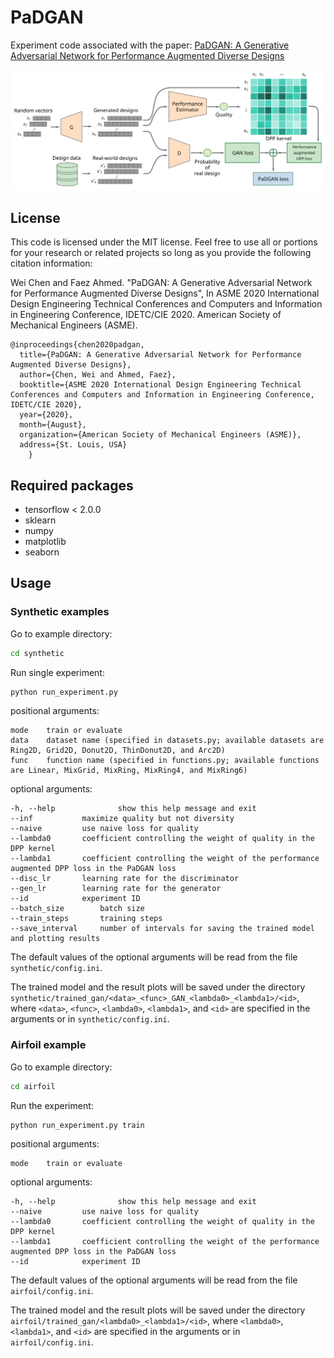 # PaDGAN

Experiment code associated with the paper: [PaDGAN: A Generative Adversarial Network for Performance Augmented Diverse Designs](https://arxiv.org/pdf/2002.11304.pdf)

![Alt text](/architecture.svg)

## License
This code is licensed under the MIT license. Feel free to use all or portions for your research or related projects so long as you provide the following citation information:

Wei Chen and Faez Ahmed. "PaDGAN: A Generative Adversarial Network for Performance Augmented Diverse Designs", In ASME 2020 International Design Engineering Technical Conferences and Computers and Information in Engineering Conference, IDETC/CIE 2020. American Society of Mechanical Engineers (ASME).

    @inproceedings{chen2020padgan,
	  title={PaDGAN: A Generative Adversarial Network for Performance Augmented Diverse Designs},
	  author={Chen, Wei and Ahmed, Faez},
	  booktitle={ASME 2020 International Design Engineering Technical Conferences and Computers and Information in Engineering Conference, IDETC/CIE 2020},
	  year={2020},
	  month={August},
	  organization={American Society of Mechanical Engineers (ASME)},
	  address={St. Louis, USA}
        }

## Required packages

- tensorflow < 2.0.0
- sklearn
- numpy
- matplotlib
- seaborn

## Usage

### Synthetic examples

Go to example directory:

```bash
cd synthetic
```

Run single experiment:

```bash
python run_experiment.py
```

positional arguments:
    
```
mode	train or evaluate
data	dataset name (specified in datasets.py; available datasets are Ring2D, Grid2D, Donut2D, ThinDonut2D, and Arc2D)
func	function name (specified in functions.py; available functions are Linear, MixGrid, MixRing, MixRing4, and MixRing6)
```

optional arguments:

```
-h, --help            	show this help message and exit
--inf			maximize quality but not diversity
--naive			use naive loss for quality
--lambda0		coefficient controlling the weight of quality in the DPP kernel
--lambda1		coefficient controlling the weight of the performance augmented DPP loss in the PaDGAN loss
--disc_lr		learning rate for the discriminator
--gen_lr		learning rate for the generator
--id			experiment ID
--batch_size		batch size
--train_steps		training steps
--save_interval 	number of intervals for saving the trained model and plotting results
```

The default values of the optional arguments will be read from the file `synthetic/config.ini`.

The trained model and the result plots will be saved under the directory `synthetic/trained_gan/<data>_<func>_GAN_<lambda0>_<lambda1>/<id>`, where `<data>`, `<func>`, `<lambda0>`, `<lambda1>`, and `<id>` are specified in the arguments or in `synthetic/config.ini`.

### Airfoil example

Go to example directory:

```bash
cd airfoil
```

Run the experiment:

```bash
python run_experiment.py train
```

positional arguments:
    
```
mode	train or evaluate
```

optional arguments:

```
-h, --help            	show this help message and exit
--naive			use naive loss for quality
--lambda0		coefficient controlling the weight of quality in the DPP kernel
--lambda1		coefficient controlling the weight of the performance augmented DPP loss in the PaDGAN loss
--id			experiment ID
```

The default values of the optional arguments will be read from the file `airfoil/config.ini`.

The trained model and the result plots will be saved under the directory `airfoil/trained_gan/<lambda0>_<lambda1>/<id>`, where `<lambda0>`, `<lambda1>`, and `<id>` are specified in the arguments or in `airfoil/config.ini`.

